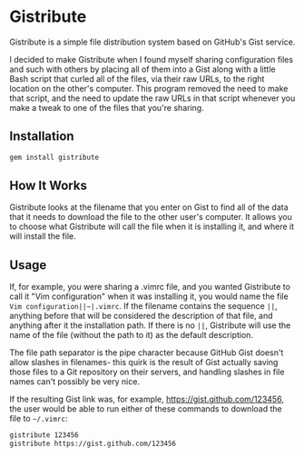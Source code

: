 # Gistribute

Gistribute is a simple file distribution system based on GitHub's Gist service.

I decided to make Gistribute when I found myself sharing configuration files
and such with others by placing all of them into a Gist along with a little
Bash script that curled all of the files, via their raw URLs, to the right
location on the other's computer. This program removed the need to make that
script, and the need to update the raw URLs in that script whenever you make
a tweak to one of the files that you're sharing.

## Installation

```sh
gem install gistribute
```

## How It Works

Gistribute looks at the filename that you enter on Gist to find all of the
data that it needs to download the file to the other user's computer. It
allows you to choose what Gistribute will call the file when it is installing
it, and where it will install the file.

## Usage

If, for example, you were sharing a .vimrc file, and you wanted Gistribute to
call it "Vim configuration" when it was installing it, you would name the file
`Vim configuration||~|.vimrc`. If the filename contains the sequence `||`,
anything before that will be considered the description of that file, and
anything after it the installation path. If there is no `||`, Gistribute will
use the name of the file (without the path to it) as the default description.

The file path separator is the pipe character because GitHub Gist doesn't
allow slashes in filenames- this quirk is the result of Gist actually saving
those files to a Git repository on their servers, and handling slashes in
file names can't possibly be very nice.

If the resulting Gist link was, for example, https://gist.github.com/123456,
the user would be able to run either of these commands to download the file
to `~/.vimrc`:

```sh
gistribute 123456
gistribute https://gist.github.com/123456
```
